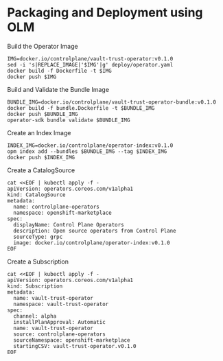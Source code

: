 # Packaging and Deployment using OLM

Build the Operator Image

```shell script
IMG=docker.io/controlplane/vault-trust-operator:v0.1.0
sed -i 's|REPLACE_IMAGE|'$IMG'|g' deploy/operator.yaml
docker build -f Dockerfile -t $IMG
docker push $IMG
```

Build and Validate the Bundle Image

```shell script
BUNDLE_IMG=docker.io/controlplane/vault-trust-operator-bundle:v0.1.0
docker build -f bundle.Dockerfile -t $BUNDLE_IMG
docker push $BUNDLE_IMG
operator-sdk bundle validate $BUNDLE_IMG
```

Create an Index Image

```shell script
INDEX_IMG=docker.io/controlplane/operator-index:v0.1.0
opm index add --bundles $BUNDLE_IMG --tag $INDEX_IMG
docker push $INDEX_IMG
```

Create a CatalogSource

```shell script
cat <<EOF | kubectl apply -f -
apiVersion: operators.coreos.com/v1alpha1
kind: CatalogSource
metadata:
  name: controlplane-operators
  namespace: openshift-marketplace
spec:
  displayName: Control Plane Operators
  description: Open source operators from Control Plane
  sourceType: grpc
  image: docker.io/controlplane/operator-index:v0.1.0
EOF
```

Create a Subscription

```shell script
cat <<EOF | kubectl apply -f -
apiVersion: operators.coreos.com/v1alpha1
kind: Subscription
metadata:
  name: vault-trust-operator
  namespace: vault-trust-operator
spec:
  channel: alpha
  installPlanApproval: Automatic
  name: vault-trust-operator
  source: controlplane-operators
  sourceNamespace: openshift-marketplace
  startingCSV: vault-trust-operator.v0.1.0
EOF
```
